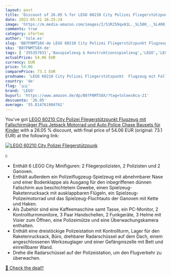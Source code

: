 ```yaml
---
layout: post
title: 'Discount of 26.05 % for LEGO 60210 City Polizei Fliegerstützpunk'
date: 2021-05-31 16:25:24
image: 'https://m.media-amazon.com/images/I/51R259qxA1L._SL500_._SL400_.jpg'
comments: true
category: ofertas
author: 'tole.es'
slug: 'B07FNMTS8X-de LEGO 60210 City Polizei Fliegerstützpunkt Flugzeug mit...'
sku: 'B07FNMTS8X-de'
tags: [ '355357031','Bauspielzeug & Konstruktionsspielzeug','LEGO','LEGO City','Produkte','Spielzeug','lego', ]
actualPrice: 54.06 EUR
currency: EUR
price: 54.06
comparePrice: 73.1 EUR
prodname: 'LEGO 60210 City Polizei Fliegerstützpunkt  Flugzeug mit Fallschirmjäger Plus Jetpack  Motorrad und Auto  Police Chase Bausets für Kinder'
country: 'de'
flag: '🇩🇪'
brand: 'LEGO'
buyurl: 'https://www.amazon.de/dp/B07FNMTS8X/?tag=tolees0ca-21'
descuento: '26.05'
average: '55.814761904762'
---
```


You've got [LEGO 60210 City Polizei Fliegerstützpunkt  Flugzeug mit Fallschirmjäger Plus Jetpack  Motorrad und Auto  Police Chase Bausets für Kinder](https://www.amazon.de/dp/B07FNMTS8X/?tag=tolees0ca-21) with a  26.05 % discount, with final price of 54.06 EUR (original: 73.1 EUR) at the following link:

[![LEGO 60210 City Polizei Fliegerstützpunk](https://m.media-amazon.com/images/I/51R259qxA1L._SL500_._SL400_.jpg)](https://www.amazon.de/dp/B07FNMTS8X/?tag=tolees0ca-21)

ℹ️:

- Enthält 6 LEGO City Minifiguren: 2 Fliegerpolizisten, 2 Polizisten und 2 Ganoven.
- Enthält außerdem ein Polizeiflugzeug-Spielzeug mit abnehmbarer Nase und einer Bodenklappe als Ausgang für den inbegriffenen dünnen Fallschirm aus beschichtetem Gewebe, einen Spielzeug-Raketenrucksack mit ausklappbaren Flügeln, ein Spielzeug-Polizeimotorrad und das Spielzeug-Fluchtauto der Ganoven mit Kette und Haken.
- Als Zubehör sind eine Kaffeemaschine samt Tasse, ein PC-Monitor, 2 Kontrollturmmonitore, 3 Paar Handschellen, 2 Funkgeräte, 3 Helme mit Visier zum Öffnen, eine Polizeimütze und eine Überwachungskamera enthalten.
- Enthält eine dreistöckige Polizeistation mit Kontrollturm, Lager für den Raketenrucksack, Büro, drehbarer Radarschüssel auf dem Dach, einem angeschlossenen Werkzeuglager und einer Gefängniszelle mit Bett und einreißbarer Wand.
- Drehe die Radarschüssel auf der Polizeistation, um den Flugverkehr zu überwachen.

[🛒 Check the deal!!](https://www.amazon.de/dp/B07FNMTS8X/?tag=tolees0ca-21)
